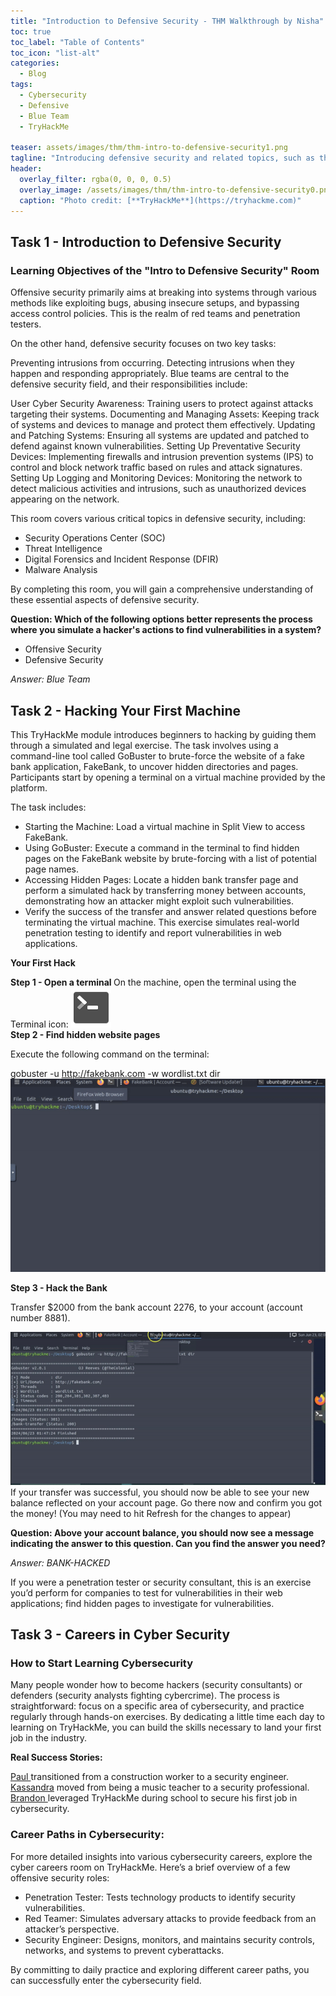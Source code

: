 ```yaml
---
title: "Introduction to Defensive Security - THM Walkthrough by Nisha"
toc: true
toc_label: "Table of Contents"
toc_icon: "list-alt"
categories:
  - Blog
tags:
  - Cybersecurity
  - Defensive
  - Blue Team
  - TryHackMe

teaser: assets/images/thm/thm-intro-to-defensive-security1.png
tagline: "Introducing defensive security and related topics, such as threat intelligence, SOC, DFIR, and SIEM."
header:
  overlay_filter: rgba(0, 0, 0, 0.5)
  overlay_image: /assets/images/thm/thm-intro-to-defensive-security0.png
  caption: "Photo credit: [**TryHackMe**](https://tryhackme.com)"
---
```


## Task 1 - Introduction to Defensive Security

<H3> Learning Objectives of the "Intro to Defensive Security" Room </H3>
Offensive security primarily aims at breaking into systems through various methods like exploiting bugs, abusing insecure setups, and bypassing access control policies. This is the realm of red teams and penetration testers.

On the other hand, defensive security focuses on two key tasks:

Preventing intrusions from occurring.
Detecting intrusions when they happen and responding appropriately.
Blue teams are central to the defensive security field, and their responsibilities include:

User Cyber Security Awareness: Training users to protect against attacks targeting their systems.
Documenting and Managing Assets: Keeping track of systems and devices to manage and protect them effectively.
Updating and Patching Systems: Ensuring all systems are updated and patched to defend against known vulnerabilities.
Setting Up Preventative Security Devices: Implementing firewalls and intrusion prevention systems (IPS) to control and block network traffic based on rules and attack signatures.
Setting Up Logging and Monitoring Devices: Monitoring the network to detect malicious activities and intrusions, such as unauthorized devices appearing on the network. <br>

This room covers various critical topics in defensive security, including:

<ul>
    <li> Security Operations Center (SOC)</li>
    <li> Threat Intelligence</li>
    <li> Digital Forensics and Incident Response (DFIR)</li>
    <li> Malware Analysis</li>

</ul>


By completing this room, you will gain a comprehensive understanding of these essential aspects of defensive security.

<strong> Question: Which of the following options better represents the process where you simulate a hacker's actions to find vulnerabilities in a system? </strong> <br>
<ul>
  <li>Offensive Security</li>
  <li>Defensive Security</li>

</ul>

<em>Answer: Blue Team</em>  <br>

## Task 2 - Hacking Your First Machine

This TryHackMe module introduces beginners to hacking by guiding them through a simulated and legal exercise. The task involves using a command-line tool called GoBuster to brute-force the website of a fake bank application, FakeBank, to uncover hidden directories and pages. Participants start by opening a terminal on a virtual machine provided by the platform. <br>

The task includes: <br>
<ul>

  <li> Starting the Machine: Load a virtual machine in Split View to access FakeBank. </li>
  <li> Using GoBuster: Execute a command in the terminal to find hidden pages on the FakeBank website by brute-forcing with a list of potential page names. </li>
  <li> Accessing Hidden Pages: Locate a hidden bank transfer page and perform a simulated hack by transferring money between accounts, demonstrating how an attacker might exploit such vulnerabilities. </li>
  <li> Verify the success of the transfer and answer related questions before terminating the virtual machine. This exercise simulates real-world penetration testing to identify and report vulnerabilities in web applications.
</ul>

<strong> Your First Hack </strong>


   <strong> Step 1 - Open a terminal </strong>
     On the machine, open the terminal using the Terminal icon:  <img src="/assets/images/thm/thm-introcyber-terminal-icon.png"> <br>
 <strong> Step 2 - Find hidden website pages </strong>

  Execute the following command on the terminal:

  gobuster -u http://fakebank.com -w wordlist.txt dir
  <img src="/assets/images/thm/thm-gify-introcyber1.gif">

  <strong> Step 3 - Hack the Bank </strong>

  Transfer $2000 from the bank account 2276, to your account (account number 8881). <br>

<img src="/assets/images/thm/thm-introcyber2.gif">
If your transfer was successful, you should now be able to see your new balance reflected on your account page. Go there now and confirm you got the money! (You may need to hit Refresh for the changes to appear)<br>

<strong> Question: Above your account balance, you should now see a message indicating the answer to this question. Can you find the answer you need? </strong> <br>
  
<em>Answer: BANK-HACKED</em>


If you were a penetration tester or security consultant, this is an exercise you’d perform for companies to test for vulnerabilities in their web applications; find hidden pages to investigate for vulnerabilities. <br>

## Task 3 - Careers in Cyber Security

<H3> How to Start Learning Cybersecurity </H3>
Many people wonder how to become hackers (security consultants) or defenders (security analysts fighting cybercrime). The process is straightforward: focus on a specific area of cybersecurity, and practice regularly through hands-on exercises. By dedicating a little time each day to learning on TryHackMe, you can build the skills necessary to land your first job in the industry. <br>

<strong>Real Success Stories: </strong><br>

<a href="https://tryhackme.com/resources/blog/construction-worker-to-security-engineer-how-paul-used-tryhackme-to-land-his-first-job-in-security">Paul </a> transitioned from a construction worker to a security engineer. <br>
<a href="https://tryhackme.com/resources/blog/the-teacher-becomes-the-student">Kassandra</a> moved from being a music teacher to a security professional. <br>
<a href="https://tryhackme.com/resources/blog/brandons-success-story">Brandon </a>leveraged TryHackMe during school to secure his first job in cybersecurity. <br>

<H3> Career Paths in Cybersecurity:</H3>
For more detailed insights into various cybersecurity careers, explore the cyber careers room on TryHackMe. Here’s a brief overview of a few offensive security roles:<br>
<ul>
  <li> Penetration Tester: Tests technology products to identify security vulnerabilities. </li>
  <li> Red Teamer: Simulates adversary attacks to provide feedback from an attacker’s perspective.</li>
  <li> Security Engineer: Designs, monitors, and maintains security controls, networks, and systems to prevent cyberattacks. </li>
</ul>

By committing to daily practice and exploring different career paths, you can successfully enter the cybersecurity field.

